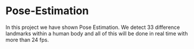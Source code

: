 # Pose-Estimation
In this project we have shown Pose Estimation. We detect 33 difference landmarks within a human body and all of this will be done in real time with more than 24 fps. 
